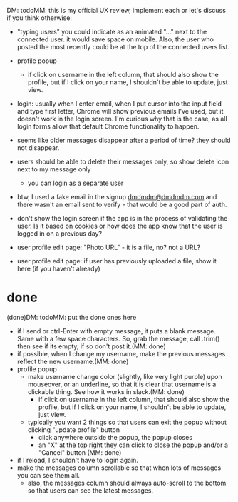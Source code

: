 DM: todoMM: this is my official UX review, implement each or let's discuss if you think otherwise:
* "typing users" you could indicate as an animated "..." next to the connected user. it would save space on mobile. Also, the user who posted the most recently could be at the top of the connected users list.
* profile popup
	* if click on username in the left column, that should also show the profile, but if I click on your name, I shouldn't be able to update, just view.


* login: usually when I enter email, when I put cursor into the input field and type first letter, Chrome will show previous emails I've used, but it doesn't work in the login screen. I'm curious why that is the case, as all login forms allow that default Chrome functionality to happen. 
* seems like older messages disappear after a period of time? they should not disappear.
* users should be able to delete their messages only, so show delete icon next to my message only
  * you can login as a separate user
* btw, I used a fake email in the signup dmdmdm@dmdmdm.com and there wasn't an email sent to verify - that would be a good part of auth.
* don't show the login screen if the app is in the process of validating the user. Is it based on cookies or how does the app know that the user is logged in on a previous day?
* user profile edit page: "Photo URL" - it is a file, no? not a URL?
* user profile edit page: if user has previously uploaded a file, show it here (if you haven't already)

# done
(done)DM: todoMM: put the done ones here 
* if I send or ctrl-Enter with empty message, it puts a blank message. Same with a few space characters. So, grab the message, call .trim() then see if its empty, if so don't post it.(MM: done)
* if possible, when I change my username, make the previous messages reflect the new username.(MM: done)
* profile popup
  * make username change color (slightly, like very light purple) upon mouseover, or an underline, so that it is clear that username is a clickable thing. See how it works in slack.(MM: done)
	* if click on username in the left column, that should also show the profile, but if I click on your name, I shouldn't be able to update, just view.
  * typically you want 2 things so that users can exit the popup without clicking "update profile" button
    * click anywhere outside the popup, the popup closes
    * an "X" at the top right they can click to close the popup and/or a "Cancel" button (MM: done)
* if I reload, I shouldn't have to login again.
* make the messages column scrollable  so that when lots of messages you can see them all.
  * also, the messages column should always auto-scroll to the bottom so that  users can see the latest messages. 
